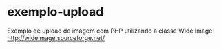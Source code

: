 exemplo-upload
==============

Exemplo de upload de imagem com PHP utilizando a classe Wide Image: http://wideimage.sourceforge.net/
